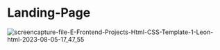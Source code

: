 # Landing-Page
![screencapture-file-E-Frontend-Projects-Html-CSS-Template-1-Leon-html-2023-08-05-17_47_55](https://github.com/AyaRefaat27/Landing-Page/assets/114300685/cda1e4e9-500e-44ae-bd3a-86a3c6547891)
